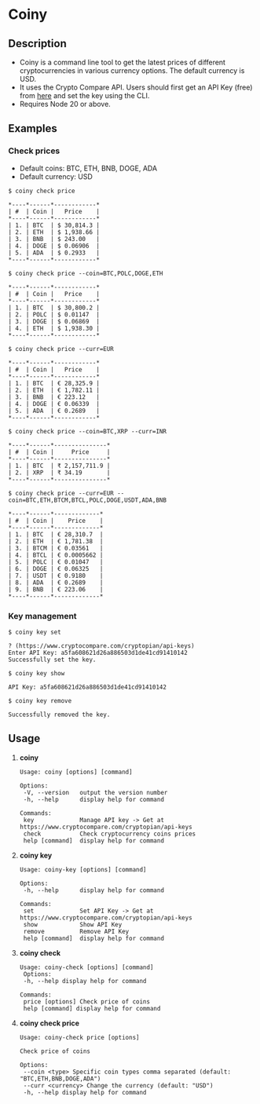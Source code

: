 # Coiny

## Description

- Coiny is a command line tool to get the latest prices of different cryptocurrencies in various currency options. The default currency is USD.
- It uses the Crypto Compare API. Users should first get an API Key (free) from [here](https://www.cryptocompare.com/cryptopian/api-keys) and set the key using the CLI.
- Requires Node 20 or above.

## Examples

### Check prices

- Default coins: BTC, ETH, BNB, DOGE, ADA
- Default currency: USD

```
$ coiny check price

*----*------*------------*
| #  | Coin |   Price    |
*----*------*------------*
| 1. | BTC  | $ 30,814.3 |
| 2. | ETH  | $ 1,938.66 |
| 3. | BNB  | $ 243.00   |
| 4. | DOGE | $ 0.06906  |
| 5. | ADA  | $ 0.2933   |
*----*------*------------*
```

```
$ coiny check price --coin=BTC,POLC,DOGE,ETH

*----*------*------------*
| #  | Coin |   Price    |
*----*------*------------*
| 1. | BTC  | $ 30,800.2 |
| 2. | POLC | $ 0.01147  |
| 3. | DOGE | $ 0.06869  |
| 4. | ETH  | $ 1,938.30 |
*----*------*------------*
```

```
$ coiny check price --curr=EUR

*----*------*------------*
| #  | Coin |   Price    |
*----*------*------------*
| 1. | BTC  | € 28,325.9 |
| 2. | ETH  | € 1,782.11 |
| 3. | BNB  | € 223.12   |
| 4. | DOGE | € 0.06339  |
| 5. | ADA  | € 0.2689   |
*----*------*------------*
```

```
$ coiny check price --coin=BTC,XRP --curr=INR

*----*------*---------------*
| #  | Coin |     Price     |
*----*------*---------------*
| 1. | BTC  | ₹ 2,157,711.9 |
| 2. | XRP  | ₹ 34.19       |
*----*------*---------------*
```

```
$ coiny check price --curr=EUR --coin=BTC,ETH,BTCM,BTCL,POLC,DOGE,USDT,ADA,BNB

*----*------*-------------*
| #  | Coin |    Price    |
*----*------*-------------*
| 1. | BTC  | € 28,310.7  |
| 2. | ETH  | € 1,781.38  |
| 3. | BTCM | € 0.03561   |
| 4. | BTCL | € 0.0005662 |
| 5. | POLC | € 0.01047   |
| 6. | DOGE | € 0.06325   |
| 7. | USDT | € 0.9180    |
| 8. | ADA  | € 0.2689    |
| 9. | BNB  | € 223.06    |
*----*------*-------------*
```

### Key management

```
$ coiny key set

? (https://www.cryptocompare.com/cryptopian/api-keys)
Enter API Key: a5fa608621d26a886503d1de41cd91410142
Successfully set the key.
```

```
$ coiny key show

API Key: a5fa608621d26a886503d1de41cd91410142
```

```
$ coiny key remove

Successfully removed the key.
```

## Usage

1. **coiny**

   ```
   Usage: coiny [options] [command]

   Options:
    -V, --version   output the version number
    -h, --help      display help for command

   Commands:
    key             Manage API key -> Get at https://www.cryptocompare.com/cryptopian/api-keys
    check           Check cryptocurrency coins prices
    help [command]  display help for command
   ```

2. **coiny key**

   ```
   Usage: coiny-key [options] [command]

   Options:
    -h, --help      display help for command

   Commands:
    set             Set API Key -> Get at https://www.cryptocompare.com/cryptopian/api-keys
    show            Show API Key
    remove          Remove API Key
    help [command]  display help for command
   ```

3. **coiny check**

   ```
   Usage: coiny-check [options] [command]
    Options:
    -h, --help display help for command

   Commands:
    price [options] Check price of coins
    help [command] display help for command
   ```

4. **coiny check price**

   ```
   Usage: coiny-check price [options]

   Check price of coins

   Options:
    --coin <type> Specific coin types comma separated (default: "BTC,ETH,BNB,DOGE,ADA")
    --curr <currency> Change the currency (default: "USD")
    -h, --help display help for command
   ```
